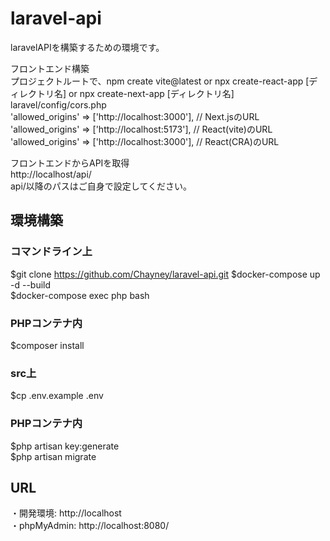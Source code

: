 # laravel-api  
laravelAPIを構築するための環境です。  

フロントエンド構築  
プロジェクトルートで、npm create vite@latest or npx create-react-app [ディレクトリ名] or npx create-next-app [ディレクトリ名]  
laravel/config/cors.php  
'allowed_origins' => ['http://localhost:3000'], // Next.jsのURL  
'allowed_origins' => ['http://localhost:5173'], // React(vite)のURL  
'allowed_origins' => ['http://localhost:3000'], // React(CRA)のURL  

フロントエンドからAPIを取得  
http://localhost/api/  
api/以降のパスはご自身で設定してください。

## 環境構築

### コマンドライン上
$git clone https://github.com/Chayney/laravel-api.git
$docker-compose up -d --build  
$docker-compose exec php bash

### PHPコンテナ内
$composer install

### src上
$cp .env.example .env

### PHPコンテナ内
$php artisan key:generate  
$php artisan migrate  

## URL
・開発環境: http://localhost    
・phpMyAdmin: http://localhost:8080/
